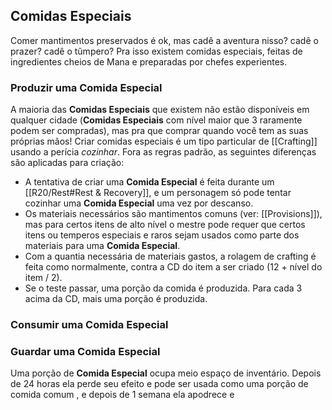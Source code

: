 ## Comidas Especiais
Comer mantimentos preservados é ok, mas cadê a aventura nisso? cadê o prazer? cadê o tûmpero? Pra isso existem comidas especiais, feitas de ingredientes cheios de Mana e preparadas por chefes experientes.


### Produzir uma **Comida Especial**
A maioria das **Comidas Especiais** que existem não estão disponíveis em qualquer cidade (**Comidas Especiais** com nível maior que 3 raramente podem ser compradas), mas pra que comprar quando você tem as suas próprias mãos! Criar comidas especiais é um tipo particular de [[Crafting]] usando a perícia *cozinhar*. Fora as regras padrão, as seguintes diferenças são aplicadas para criação:

- A tentativa de criar uma **Comida Especial** é feita durante um [[R20/Rest#Rest & Recovery]], e um personagem só pode tentar cozinhar uma **Comida Especial** uma vez por descanso.
- Os materiais necessários são mantimentos comuns (ver: [[Provisions]]), mas para certos itens de alto nível o mestre pode requer que certos itens ou temperos especiais e raros sejam usados como parte dos materiais para uma **Comida Especial**.
- Com a quantia necessária de materiais gastos, a rolagem de crafting é feita como normalmente, contra a CD do item a ser criado (12 + nível do item / 2).
- Se o teste passar, uma porção da comida é produzida. Para cada 3 acima da CD, mais uma porção é produzida.

### Consumir uma **Comida Especial**


### Guardar uma **Comida Especial**
Uma porção de **Comida Especial** ocupa meio espaço de inventário. Depois de 24 horas ela perde seu efeito e pode ser usada como uma porção de comida comum , e depois de 1 semana ela apodrece e 